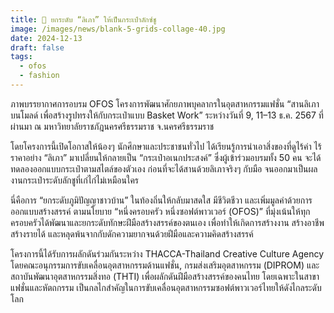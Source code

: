 ```yaml
---
title: 👜 ยกระดับ “ลิเภา” ให้เป็นกระเป๋าลักซ์ชู
image: /images/news/blank-5-grids-collage-40.jpg
date: 2024-12-13
draft: false
tags:
  - ofos
  - fashion
---
```

ภาพบรรยากาศการอบรม OFOS โครงการพัฒนาศักยภาพบุคลากรในอุตสาหกรรมแฟชั่น “สานลิเภาบนโมลด์ เพื่อสร้างรูปทรงให้กับกระเป๋าแบบ Basket Work” ระหว่างวันที่ 9, 11–13 ธ.ค. 2567 ที่ผ่านมา ณ มหาวิทยาลัยราชภัฎนครศรีธรรมราช จ.นครศรีธรรมราช



โดยโครงการนี้เปิดโอกาสให้น้องๆ นักศึกษาและประชาชนทั่วไป ได้เรียนรู้การนำเอาสิ่งของที่ดูไร้ค่า ไร้ราคาอย่าง “ลิเภา” มาเปลี่ยนให้กลายเป็น “กระเป๋าอเนกประสงค์” ซึ่งผู้เข้าร่วมอบรมทั้ง 50 คน จะได้ทดลองออกแบบกระเป๋าตามสไตล์ของตัวเอง ก่อนที่จะได้สานด้วยลิเภาจริงๆ กับมือ จนออกมาเป็นผลงานกระเป๋าระดับลักชูที่เก๋ไก๋ไม่เหมือนใคร



นี่คือการ “ยกระดับภูมิปัญญาชาวบ้าน” ในท้องถิ่นให้กลับมาสดใส มีชีวิตชีวา และเพิ่มมูลค่าด้วยการออกแบบสร้างสรรค์ ตามนโยบาย “หนึ่งครอบครัว หนึ่งซอฟต์พาวเวอร์ (OFOS)” ที่มุ่งเน้นให้ทุกครอบครัวได้พัฒนาและยกระดับทักษะฝีมือสร้างสรรค์ของตนเอง เพื่อทำให้เกิดการสร้างงาน สร้างอาชีพ สร้างรายได้ และหลุดพ้นจากกับดักความยากจนด้วยฝีมือและความคิดสร้างสรรค์



โครงการนี้ได้รับการผลักดันร่วมกันระหว่าง THACCA-Thailand Creative Culture Agency โดยคณะอนุกรรมการขับเคลื่อนอุตสาหกรรมด้านแฟชั่น, กรมส่งเสริมอุตสาหกรรม (DIPROM) และ สถาบันพัฒนาอุตสาหกรรมสิ่งทอ (THTI) เพื่อผลักดันฝีมือสร้างสรรค์ของคนไทย โดยเฉพาะในสาขาแฟชั่นและหัตถกรรม เป็นกลไกสำคัญในการขับเคลื่อนอุตสาหกรรมซอฟต์พาวเวอร์ไทยให้ดังไกลระดับโลก
